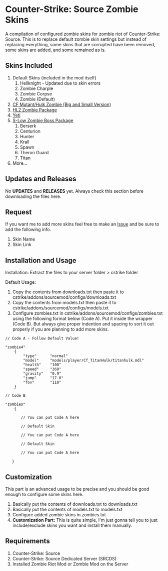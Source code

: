 # Counter-Strike: Source Zombie Skins
A compilation of configured zombie skins for zombie riot of Counter-Strike: Source. This is to replace default zombie skin settings but instead of replacing everything, some skins that are corrupted have been removed, some skins are added, and some remained as is.

## Skins Included

1. Default Skins (included in the mod itself)
   1. Hellknight - Updated due to skin errors
   2. Zombie Charple
   3. Zombie Corpse
   4. Zombie (Default)
2. [CF Mutant/Hulk Zombie (Big and Small Version)](https://gamebanana.com/skins/download/135208)
3. [HL2 Zombie Package](https://gamebanana.com/skins/114533)
4. [Yeti](https://gamebanana.com/skins/137296)
5. [S-Low Zombie Boss Package](https://www.moddb.com/mods/zombie-riot/downloads/boss-pack)
   1. Berserk
   2. Centurion
   3. Hunter
   4. Krall
   5. Spawn
   6. Theron Guard
   7. Titan
6. More...

## Updates and Releases

No **UPDATES** and **RELEASES** yet. Always check this section before downloading the files here.

## Request

If you want me to add more skins feel free to make an [Issue](https://github.com/EmanDev/css-zombie-skins/issues) and be sure to add the following info.

1. Skin Name
2. Skin Link

## Installation and Usage

Installation: Extract the files to your server folder > cstrike folder

Default Usage: 

1. Copy the contents from downloads.txt then paste it to cstrike/addons/sourcemod/configs/downloads.txt
2. Copy the contents from models.txt then paste it to cstrike/addons/sourcemod/configs/models.txt
3. Configure zombies.txt in cstrike/addons/sourcemod/configs/zombies.txt using the following format below (Code A). Put it inside the wrapper (Code B). But always give proper indention and spacing to sort it out properly if you are planning to add more skins.

```
// Code A - Follow Default Value!

"zombie4"
	{
		"type"		"normal"
		"model"		"models/player/Cf_TitanHulk/titanhulk.mdl"
		"health"	"100"
		"speed"		"360"
		"gravity"	"0.9"
		"jump"		"17.0"
		"fov"		"110"
	}
```

```
// Code B

"zombies"
	{

​		// You can put Code A here

​		// Default Skin

​		// You can put Code A here

​		// Default Skin

​		// You can put Code A here

​	}
```

## Customization

This part is an advanced usage to be precise and you should be good enough to configure some skins here.

1. Basically put the contents of downloads.txt to downloads.txt
2. Basically put the contents of models.txt to models.txt
3. Configure added zombie skins in zombies.txt
4. **Customization Part:** This is quite simple, I'm just gonna tell you to just include/exclude skins you want and install them manually.

## Requirements

1. Counter-Strike: Source
2. Counter-Strike: Source Dedicated Server (SRCDS)
3. Installed Zombie Riot Mod or Zombie Mod on the Server


